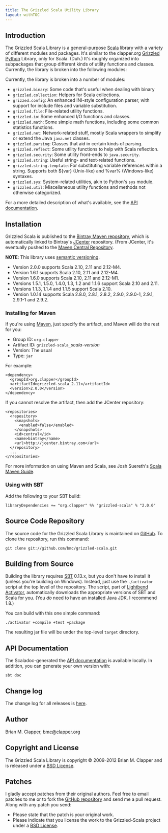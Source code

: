 ```yaml
---
title: The Grizzled Scala Utility Library
layout: withTOC
---
```


## Introduction

The Grizzled Scala Library is a general-purpose [Scala][] library with a
variety of different modules and packages. It's similar to the clapper.org
[Grizzled Python][] Library, only for Scala. (Duh.) It's roughly organized
into subpackages that group different kinds of utility functions and
classes. Currently, the library is broken into the following modules:

Currently, the library is broken into a number of modules:

* `grizzled.binary`: Some code that's useful when dealing with binary
* `grizzled.collection`: Helpers for Scala collections.
* `grizzed.config`: An enhanced INI-style configuration parser, with
  support for include files and variable substitution.
* `grizzled.file`: File-related utility functions.
* `grizzled.io`: Some enhanced I/O functions and classes.
* `grizzled.math`: Some simple math functions, including some common statistics
  functions.
* `grizzled.net`: Network-related stuff, mostly Scala wrappers to simplify or
  extend the Java `java.net` classes.
* `grizzled.parsing`: Classes that aid in certain kinds of parsing.
* `grizzled.reflect`: Some utility functions to help with Scala reflection.
* `grizzled.security`: Some utility front-ends to `java.security`.
* `grizzled.string`: Useful string- and text-related functions.
* `grizzled.string.template`: For substituting variable references within a
  string. Supports both ${var} (Unix-like) and %var% (Windows-like) syntaxes.
* `grizzled.sys`: System-related utilities, akin to Python's `sys` module.
* `grizzled.util`: Miscellaneous utility functions and methods not otherwise
  categorized.

For a more detailed description of what's available, see the
[API documentation][].

## Installation

Grizzled Scala is published to the 
[Bintray Maven repository](https://bintray.com/bmc/maven), which is
automatically linked to Bintray's [JCenter](https://bintray.com/bintray/jcenter)
repository. (From JCenter, it's eventually pushed to the
[Maven Central Repository][].

**NOTE**: This library uses [semantic versioning](http://semver.org).

- Version 2.0.0 supports Scala 2.10, 2.11 and 2.12-M4.
- Version 1.6.1 supports Scala 2.10, 2.11 and 2.12-M4.
- Version 1.6.0 supports Scala 2.10, 2.11 and 2.12-M1.
- Versions 1.5.1, 1.5.0, 1.4.0, 1.3, 1.2 and 1.1.6 support Scala 2.10 and 2.11.
- Versions 1.1.3, 1.1.4 and 1.1.5 support Scala 2.10.
- Version 1.0.14 supports Scala 2.8.0, 2.8.1, 2.8.2, 2.9.0, 2.9.0-1, 2.9.1,
  2.9.1-1 and 2.9.2.

### Installing for Maven

If you're using [Maven][], just specify the artifact, and Maven will do the
rest for you:

* Group ID: `org.clapper`
* Artifact ID: `grizzled-scala_`*scala-version*
* Version: The usual
* Type: `jar`

For example:

    <dependency>
      <groupId>org.clapper</groupId>
      <artifactId>grizzled-scala_2.11</artifactId>
      <version>2.0.0</version>
    </dependency>

If you cannot resolve the artifact, then add the JCenter repository:

    <repositories>
      <repository>
        <snapshots>
          <enabled>false</enabled>
        </snapshots>
        <id>central</id>
        <name>bintray</name>
        <url>http://jcenter.bintray.com</url>
      </repository>
      ...
    </repositories>

For more information on using Maven and Scala, see Josh Suereth's
[Scala Maven Guide][].

### Using with SBT

Add the following to your SBT build:

    libraryDependencies += "org.clapper" %% "grizzled-scala" % "2.0.0"

## Source Code Repository

The source code for the Grizzled Scala Library is maintained on [GitHub][].
To clone the repository, run this command:

    git clone git://github.com/bmc/grizzled-scala.git

## Building from Source

Building the library requires [SBT][] 0.13.x, but you don't have to
install it (unless you're building on Windows). Instead, just use the
`./activator` script at the top level of the repository. The script,
part of [Lightbend Activator](https://www.lightbend.com/activator/download),
automatically downloads the appropriate versions of SBT and Scala for
you. (You _do_ need to have an installed Java JDK. I recommend 1.8.)

You can build with this one simple command:

    ./activator +compile +test +package

The resulting jar file will be under the top-level `target` directory.

## API Documentation

The Scaladoc-generated the [API documentation][] is available locally.
In addition, you can generate your own version with:

    sbt doc

## Change log

The change log for all releases is [here][changelog].

## Author

Brian M. Clapper, [bmc@clapper.org][]

## Copyright and License

The Grizzled Scala Library is copyright &copy; 2009-2012 Brian M. Clapper
and is released under a [BSD License][].

## Patches

I gladly accept patches from their original authors. Feel free to email
patches to me or to fork the [GitHub repository][] and send me a pull
request. Along with any patch you send:

* Please state that the patch is your original work.
* Please indicate that you license the work to the Grizzled-Scala project
  under a [BSD License][].

[BSD License]: license.html
[Scala]: http://www.scala-lang.org/
[API Documentation]: api/
[GitHub repository]: http://github.com/bmc/grizzled-scala
[GitHub]: http://github.com/bmc/
[downloads area]: http://github.com/bmc/grizzled-scala/downloads
[Maven central repository]: http://search.maven.org/
[Scala Maven Guide]: http://www.scala-lang.org/node/345
[Maven]: http://maven.apache.org/
[SBT]: http://code.google.com/p/simple-build-tool
[bmc@clapper.org]: mailto:bmc@clapper.org
[changelog]: https://github.com/bmc/grizzled-scala/blob/master/CHANGELOG.md
[SBT cross-building]: http://code.google.com/p/simple-build-tool/wiki/CrossBuild
[Apache Ivy]: http://ant.apache.org/ivy/
[Library Management Maven/Ivy section]: http://code.google.com/p/simple-build-tool/wiki/LibraryManagement#Maven/Ivy
[SBT Manual]: http://code.google.com/p/simple-build-tool/wiki/DocumentationHome
[SBT-repo-email-thread]: http://groups.google.com/group/simple-build-tool/browse_thread/thread/470bba921252a167
[Grizzled Python]: http://software.clapper.org/grizzled-python/
[Doug Tangren]: http://github.com/softprops/
[ls.implicit.ly]: http://ls.implicit.ly
